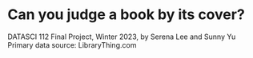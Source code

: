 # Can you judge a book by its cover?
DATASCI 112 Final Project, Winter 2023, by Serena Lee and Sunny Yu
Primary data source: LibraryThing.com
